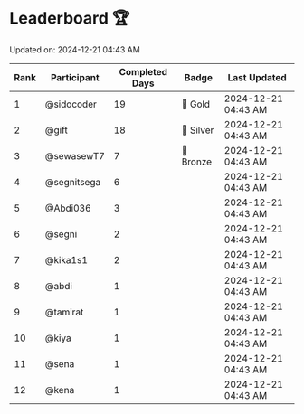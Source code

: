 # Leaderboard 🏆

Updated on: 2024-12-21 04:43 AM

| Rank | Participant       | Completed Days | Badge      | Last Updated         |
|------|-------------------|----------------|------------|----------------------|
| 1    | @sidocoder        | 19             | 🏅 Gold     | 2024-12-21 04:43 AM |
| 2    | @gift             | 18             | 🥈 Silver   | 2024-12-21 04:43 AM |
| 3    | @sewasewT7        | 7              | 🥉 Bronze   | 2024-12-21 04:43 AM |
| 4    | @segnitsega       | 6              |            | 2024-12-21 04:43 AM |
| 5    | @Abdi036          | 3              |            | 2024-12-21 04:43 AM |
| 6    | @segni            | 2              |            | 2024-12-21 04:43 AM |
| 7    | @kika1s1          | 2              |            | 2024-12-21 04:43 AM |
| 8    | @abdi             | 1              |            | 2024-12-21 04:43 AM |
| 9    | @tamirat          | 1              |            | 2024-12-21 04:43 AM |
| 10   | @kiya             | 1              |            | 2024-12-21 04:43 AM |
| 11   | @sena             | 1              |            | 2024-12-21 04:43 AM |
| 12   | @kena             | 1              |            | 2024-12-21 04:43 AM |
